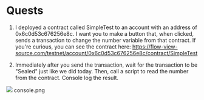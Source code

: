 # Quests
1. I deployed a contract called SimpleTest to an account with an address of 0x6c0d53c676256e8c. I want you to make a button that, when clicked, sends a transaction to change the number variable from that contract. If you're curious, you can see the contract here: https://flow-view-source.com/testnet/account/0x6c0d53c676256e8c/contract/SimpleTest

2. Immediately after you send the transaction, wait for the transaction to be "Sealed" just like we did today. Then, call a script to read the number from the contract. Console log the result.

![](https://github.com/DarthNoobius/emerald--dapp-quests/blob/master/Chapter%204/Images/Day%204%20console.png)
console.png
